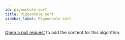 ```yaml
---
id: pigeonhole-sort
title: Pigeonhole sort
sidebar_label: Pigeonhole sort
---
```


[Open a pull request](https://github.com/AllAlgorithms/algorithms/tree/master/docs/pigeonhole-sort.md) to add the content for this algorithm.
